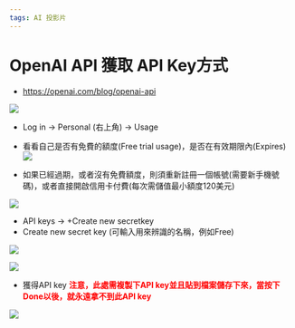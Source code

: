 ```yaml
---
tags: AI 投影片
---
```


# OpenAI API 獲取 API Key方式

- https://openai.com/blog/openai-api

![](https://hackmd.io/_uploads/r1F1eqXr3.png)

- Log in -> Personal (右上角) -> Usage 
- 看看自己是否有免費的額度(Free trial usage)，是否在有效期限內(Expires)
![](https://hackmd.io/_uploads/B1Hxn97rn.png)

- 如果已經過期，或者沒有免費額度，則須重新註冊一個帳號(需要新手機號碼)，或者直接開啟信用卡付費(每次需儲值最小額度120美元)

![](https://hackmd.io/_uploads/Skufnqmr2.png)

- API keys -> +Create new secretkey
- Create new secret key (可輸入用來辨識的名稱，例如Free)

![](https://hackmd.io/_uploads/HJSL-9XH2.png)

![](https://hackmd.io/_uploads/B1nvW97S2.png)

- 獲得API key <font color=red>**注意，此處需複製下API key並且貼到檔案儲存下來，當按下Done以後，就永遠拿不到此API key**</font>

![](https://hackmd.io/_uploads/r1NK-c7S2.png)
